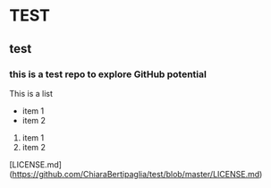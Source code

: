 # TEST

## test

### this is a test repo to explore GitHub potential

This is a list
* item 1
* item 2

1. item 1
2. item 2

[LICENSE.md] (https://github.com/ChiaraBertipaglia/test/blob/master/LICENSE.md) 
